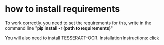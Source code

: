 <h1>how to install requirements</h1>
To work correctly, you need to set the requirements for this, write in the command line "<strong>pip install -r (path to requirements)</strong>"

You will also need to install TESSERACT-OCR. Installation Instructions: <a href="https://medium.com/@marioruizgonzalez.mx/how-install-tesseract-orc-and-pytesseract-on-windows-68f011ad8b9b">click</a>